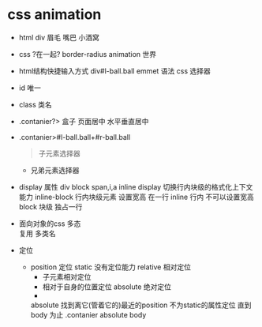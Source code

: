 # css animation

- html
 div
 眉毛
 嘴巴
 小酒窝
- css
 ?在一起?
 border-radius
 animation 世界

- html结构快捷输入方式
  div#l-ball.ball  emmet 语法 css 选择器
- id 唯一
- class 类名 
- .contanier?>
  盒子  页面居中
  水平垂直居中
- .contanier>#l-ball.ball+#r-ball.ball
  > 子元素选择器
  + 兄弟元素选择器

- display 属性
  div block 
  span,i,a inline
  display 切换行内块级的格式化上下文能力
  inline-block  行内块级元素  设置宽高 在一行
  inline 行内 不可以设置宽高
  block 块级  独占一行

- 面向对象的css 
  多态   
  复用  多类名  
- 定位
  - position 定位
    static 没有定位能力
    relative 相对定位
     - 子元素相对定位
     - 相对于自身的位置定位
    absolute 绝对定位
     - 
    absolute 找到离它(管着它的)最近的position  不为static的属性定位
    直到body 为止
    .contanier absolute   body




